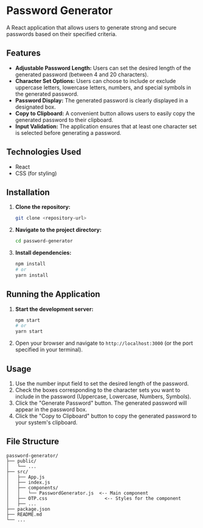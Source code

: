 # Password Generator

A React application that allows users to generate strong and secure passwords based on their specified criteria.

## Features

-   **Adjustable Password Length:** Users can set the desired length of the generated password (between 4 and 20 characters).
-   **Character Set Options:** Users can choose to include or exclude uppercase letters, lowercase letters, numbers, and special symbols in the generated password.
-   **Password Display:** The generated password is clearly displayed in a designated box.
-   **Copy to Clipboard:** A convenient button allows users to easily copy the generated password to their clipboard.
-   **Input Validation:** The application ensures that at least one character set is selected before generating a password.

## Technologies Used

-   React
-   CSS (for styling)

## Installation

1.  **Clone the repository:**
    ```bash
    git clone <repository-url>
    ```
2.  **Navigate to the project directory:**
    ```bash
    cd password-generator
    ```
3.  **Install dependencies:**
    ```bash
    npm install
    # or
    yarn install
    ```

## Running the Application

1.  **Start the development server:**
    ```bash
    npm start
    # or
    yarn start
    ```
2.  Open your browser and navigate to `http://localhost:3000` (or the port specified in your terminal).

## Usage

1.  Use the number input field to set the desired length of the password.
2.  Check the boxes corresponding to the character sets you want to include in the password (Uppercase, Lowercase, Numbers, Symbols).
3.  Click the "Generate Password" button. The generated password will appear in the password box.
4.  Click the "Copy to Clipboard" button to copy the generated password to your system's clipboard.

## File Structure
```
password-generator/
├── public/
│   └── ...
├── src/
│   ├── App.js
│   ├── index.js
│   ├── components/
│   │   └── PasswordGenerator.js  <-- Main component
│   ├── OTP.css                     <-- Styles for the component
│   ├── ...
├── package.json
├── README.md
└── ...
```
